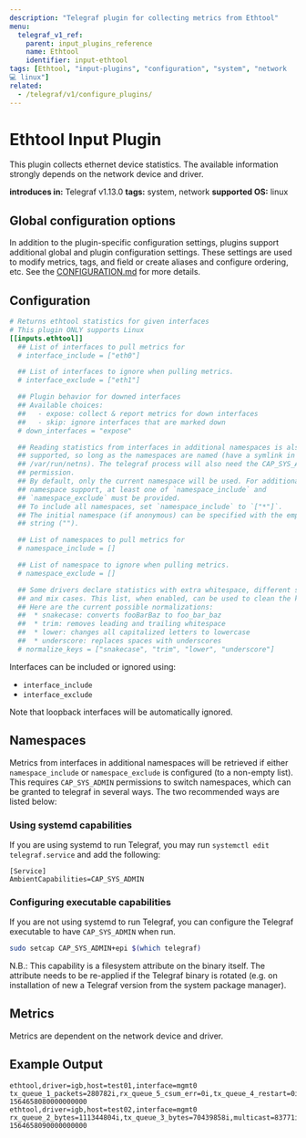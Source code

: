 ```yaml
---
description: "Telegraf plugin for collecting metrics from Ethtool"
menu:
  telegraf_v1_ref:
    parent: input_plugins_reference
    name: Ethtool
    identifier: input-ethtool
tags: [Ethtool, "input-plugins", "configuration", "system", "network
💻 linux"]
related:
  - /telegraf/v1/configure_plugins/
---
```


# Ethtool Input Plugin

This plugin collects ethernet device statistics. The available information
strongly depends on the network device and driver.

**introduces in:** Telegraf v1.13.0
**tags:** system, network
**supported OS:** linux

## Global configuration options <!-- @/docs/includes/plugin_config.md -->

In addition to the plugin-specific configuration settings, plugins support
additional global and plugin configuration settings. These settings are used to
modify metrics, tags, and field or create aliases and configure ordering, etc.
See the [CONFIGURATION.md](/telegraf/v1/configuration/#plugins) for more details.

[CONFIGURATION.md]: ../../../docs/CONFIGURATION.md#plugins

## Configuration

```toml @sample.conf
# Returns ethtool statistics for given interfaces
# This plugin ONLY supports Linux
[[inputs.ethtool]]
  ## List of interfaces to pull metrics for
  # interface_include = ["eth0"]

  ## List of interfaces to ignore when pulling metrics.
  # interface_exclude = ["eth1"]

  ## Plugin behavior for downed interfaces
  ## Available choices:
  ##   - expose: collect & report metrics for down interfaces
  ##   - skip: ignore interfaces that are marked down
  # down_interfaces = "expose"

  ## Reading statistics from interfaces in additional namespaces is also
  ## supported, so long as the namespaces are named (have a symlink in
  ## /var/run/netns). The telegraf process will also need the CAP_SYS_ADMIN
  ## permission.
  ## By default, only the current namespace will be used. For additional
  ## namespace support, at least one of `namespace_include` and
  ## `namespace_exclude` must be provided.
  ## To include all namespaces, set `namespace_include` to `["*"]`.
  ## The initial namespace (if anonymous) can be specified with the empty
  ## string ("").

  ## List of namespaces to pull metrics for
  # namespace_include = []

  ## List of namespace to ignore when pulling metrics.
  # namespace_exclude = []

  ## Some drivers declare statistics with extra whitespace, different spacing,
  ## and mix cases. This list, when enabled, can be used to clean the keys.
  ## Here are the current possible normalizations:
  ##  * snakecase: converts fooBarBaz to foo_bar_baz
  ##  * trim: removes leading and trailing whitespace
  ##  * lower: changes all capitalized letters to lowercase
  ##  * underscore: replaces spaces with underscores
  # normalize_keys = ["snakecase", "trim", "lower", "underscore"]
```

Interfaces can be included or ignored using:

- `interface_include`
- `interface_exclude`

Note that loopback interfaces will be automatically ignored.

## Namespaces

Metrics from interfaces in additional namespaces will be retrieved if either
`namespace_include` or `namespace_exclude` is configured (to a non-empty list).
This requires `CAP_SYS_ADMIN` permissions to switch namespaces, which can be
granted to telegraf in several ways. The two recommended ways are listed below:

### Using systemd capabilities

If you are using systemd to run Telegraf, you may run
`systemctl edit telegraf.service` and add the following:

```text
[Service]
AmbientCapabilities=CAP_SYS_ADMIN
```

### Configuring executable capabilities

If you are not using systemd to run Telegraf, you can configure the Telegraf
executable to have `CAP_SYS_ADMIN` when run.

```sh
sudo setcap CAP_SYS_ADMIN+epi $(which telegraf)
```

N.B.: This capability is a filesystem attribute on the binary itself. The
attribute needs to be re-applied if the Telegraf binary is rotated (e.g. on
installation of new a Telegraf version from the system package manager).

## Metrics

Metrics are dependent on the network device and driver.

## Example Output

```text
ethtool,driver=igb,host=test01,interface=mgmt0 tx_queue_1_packets=280782i,rx_queue_5_csum_err=0i,tx_queue_4_restart=0i,tx_multicast=7i,tx_queue_1_bytes=39674885i,rx_queue_2_alloc_failed=0i,tx_queue_5_packets=173970i,tx_single_coll_ok=0i,rx_queue_1_drops=0i,tx_queue_2_restart=0i,tx_aborted_errors=0i,rx_queue_6_csum_err=0i,tx_queue_5_restart=0i,tx_queue_4_bytes=64810835i,tx_abort_late_coll=0i,tx_queue_4_packets=109102i,os2bmc_tx_by_bmc=0i,tx_bytes=427527435i,tx_queue_7_packets=66665i,dropped_smbus=0i,rx_queue_0_csum_err=0i,tx_flow_control_xoff=0i,rx_packets=25926536i,rx_queue_7_csum_err=0i,rx_queue_3_bytes=84326060i,rx_multicast=83771i,rx_queue_4_alloc_failed=0i,rx_queue_3_drops=0i,rx_queue_3_csum_err=0i,rx_errors=0i,tx_errors=0i,tx_queue_6_packets=183236i,rx_broadcast=24378893i,rx_queue_7_packets=88680i,tx_dropped=0i,rx_frame_errors=0i,tx_queue_3_packets=161045i,tx_packets=1257017i,rx_queue_1_csum_err=0i,tx_window_errors=0i,tx_dma_out_of_sync=0i,rx_length_errors=0i,rx_queue_5_drops=0i,tx_timeout_count=0i,rx_queue_4_csum_err=0i,rx_flow_control_xon=0i,tx_heartbeat_errors=0i,tx_flow_control_xon=0i,collisions=0i,tx_queue_0_bytes=29465801i,rx_queue_6_drops=0i,rx_queue_0_alloc_failed=0i,tx_queue_1_restart=0i,rx_queue_0_drops=0i,tx_broadcast=9i,tx_carrier_errors=0i,tx_queue_7_bytes=13777515i,tx_queue_7_restart=0i,rx_queue_5_bytes=50732006i,rx_queue_7_bytes=35744457i,tx_deferred_ok=0i,tx_multi_coll_ok=0i,rx_crc_errors=0i,rx_fifo_errors=0i,rx_queue_6_alloc_failed=0i,tx_queue_2_packets=175206i,tx_queue_0_packets=107011i,rx_queue_4_bytes=201364548i,rx_queue_6_packets=372573i,os2bmc_rx_by_host=0i,multicast=83771i,rx_queue_4_drops=0i,rx_queue_5_packets=130535i,rx_queue_6_bytes=139488035i,tx_fifo_errors=0i,tx_queue_5_bytes=84899130i,rx_queue_0_packets=24529563i,rx_queue_3_alloc_failed=0i,rx_queue_7_drops=0i,tx_queue_6_bytes=96288614i,tx_queue_2_bytes=22132949i,tx_tcp_seg_failed=0i,rx_queue_1_bytes=246703840i,rx_queue_0_bytes=1506870738i,tx_queue_0_restart=0i,rx_queue_2_bytes=111344804i,tx_tcp_seg_good=0i,tx_queue_3_restart=0i,rx_no_buffer_count=0i,rx_smbus=0i,rx_queue_1_packets=273865i,rx_over_errors=0i,os2bmc_tx_by_host=0i,rx_queue_1_alloc_failed=0i,rx_queue_7_alloc_failed=0i,rx_short_length_errors=0i,tx_hwtstamp_timeouts=0i,tx_queue_6_restart=0i,rx_queue_2_packets=207136i,tx_queue_3_bytes=70391970i,rx_queue_3_packets=112007i,rx_queue_4_packets=212177i,tx_smbus=0i,rx_long_byte_count=2480280632i,rx_queue_2_csum_err=0i,rx_missed_errors=0i,rx_bytes=2480280632i,rx_queue_5_alloc_failed=0i,rx_queue_2_drops=0i,os2bmc_rx_by_bmc=0i,rx_align_errors=0i,rx_long_length_errors=0i,interface_up=1i,rx_hwtstamp_cleared=0i,rx_flow_control_xoff=0i,speed=1000i,link=1i,duplex=1i,autoneg=1i 1564658080000000000
ethtool,driver=igb,host=test02,interface=mgmt0 rx_queue_2_bytes=111344804i,tx_queue_3_bytes=70439858i,multicast=83771i,rx_broadcast=24378975i,tx_queue_0_packets=107011i,rx_queue_6_alloc_failed=0i,rx_queue_6_drops=0i,rx_hwtstamp_cleared=0i,tx_window_errors=0i,tx_tcp_seg_good=0i,rx_queue_1_drops=0i,tx_queue_1_restart=0i,rx_queue_7_csum_err=0i,rx_no_buffer_count=0i,tx_queue_1_bytes=39675245i,tx_queue_5_bytes=84899130i,tx_broadcast=9i,rx_queue_1_csum_err=0i,tx_flow_control_xoff=0i,rx_queue_6_csum_err=0i,tx_timeout_count=0i,os2bmc_tx_by_bmc=0i,rx_queue_6_packets=372577i,rx_queue_0_alloc_failed=0i,tx_flow_control_xon=0i,rx_queue_2_drops=0i,tx_queue_2_packets=175206i,rx_queue_3_csum_err=0i,tx_abort_late_coll=0i,tx_queue_5_restart=0i,tx_dropped=0i,rx_queue_2_alloc_failed=0i,tx_multi_coll_ok=0i,rx_queue_1_packets=273865i,rx_flow_control_xon=0i,tx_single_coll_ok=0i,rx_length_errors=0i,rx_queue_7_bytes=35744457i,rx_queue_4_alloc_failed=0i,rx_queue_6_bytes=139488395i,rx_queue_2_csum_err=0i,rx_long_byte_count=2480288216i,rx_queue_1_alloc_failed=0i,tx_queue_0_restart=0i,rx_queue_0_csum_err=0i,tx_queue_2_bytes=22132949i,rx_queue_5_drops=0i,tx_dma_out_of_sync=0i,rx_queue_3_drops=0i,rx_queue_4_packets=212177i,tx_queue_6_restart=0i,rx_packets=25926650i,rx_queue_7_packets=88680i,rx_frame_errors=0i,rx_queue_3_bytes=84326060i,rx_short_length_errors=0i,tx_queue_7_bytes=13777515i,rx_queue_3_alloc_failed=0i,tx_queue_6_packets=183236i,rx_queue_0_drops=0i,rx_multicast=83771i,rx_queue_2_packets=207136i,rx_queue_5_csum_err=0i,rx_queue_5_packets=130535i,rx_queue_7_alloc_failed=0i,tx_smbus=0i,tx_queue_3_packets=161081i,rx_queue_7_drops=0i,tx_queue_2_restart=0i,tx_multicast=7i,tx_fifo_errors=0i,tx_queue_3_restart=0i,rx_long_length_errors=0i,tx_queue_6_bytes=96288614i,tx_queue_1_packets=280786i,tx_tcp_seg_failed=0i,rx_align_errors=0i,tx_errors=0i,rx_crc_errors=0i,rx_queue_0_packets=24529673i,rx_flow_control_xoff=0i,tx_queue_0_bytes=29465801i,rx_over_errors=0i,rx_queue_4_drops=0i,os2bmc_rx_by_bmc=0i,rx_smbus=0i,dropped_smbus=0i,tx_hwtstamp_timeouts=0i,rx_errors=0i,tx_queue_4_packets=109102i,tx_carrier_errors=0i,tx_queue_4_bytes=64810835i,tx_queue_4_restart=0i,rx_queue_4_csum_err=0i,tx_queue_7_packets=66665i,tx_aborted_errors=0i,rx_missed_errors=0i,tx_bytes=427575843i,collisions=0i,rx_queue_1_bytes=246703840i,rx_queue_5_bytes=50732006i,rx_bytes=2480288216i,os2bmc_rx_by_host=0i,rx_queue_5_alloc_failed=0i,rx_queue_3_packets=112007i,tx_deferred_ok=0i,os2bmc_tx_by_host=0i,tx_heartbeat_errors=0i,rx_queue_0_bytes=1506877506i,tx_queue_7_restart=0i,tx_packets=1257057i,rx_queue_4_bytes=201364548i,interface_up=0i,rx_fifo_errors=0i,tx_queue_5_packets=173970i,speed=1000i,link=1i,duplex=1i,autoneg=1i 1564658090000000000
```
